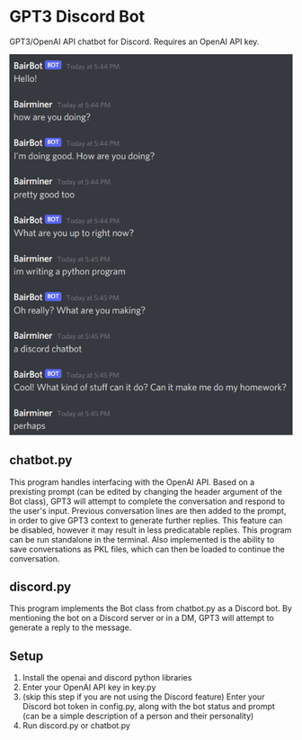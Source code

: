# GPT3 Discord Bot
GPT3/OpenAI API chatbot for Discord. Requires an OpenAI API key.

![Sample](images/convo.png)

## chatbot.py
This program handles interfacing with the OpenAI API. Based on a prexisting prompt (can be edited by changing the header argument of the Bot class), GPT3 will attempt to complete the conversation and respond to the user's input. Previous conversation lines are then added to the prompt, in order to give GPT3 context to generate further replies. This feature can be disabled, however it may result in less predicatable replies. This program can be run standalone in the terminal. Also implemented is the ability to save conversations as PKL files, which can then be loaded to continue the conversation.

## discord.py
This program implements the Bot class from chatbot.py as a Discord bot. By mentioning the bot on a Discord server or in a DM, GPT3 will attempt to generate a reply to the message. 

## Setup 
1. Install the openai and discord python libraries
2. Enter your OpenAI API key in key.py
3. (skip this step if you are not using the Discord feature) Enter your Discord bot token in config.py, along with the bot status and prompt (can be a simple description of a person and their personality)
4. Run discord.py or chatbot.py
